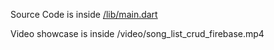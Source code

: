 Source Code is inside [/lib/main.dart](/lib/main.dart)

Video showcase is inside /video/song_list_crud_firebase.mp4
